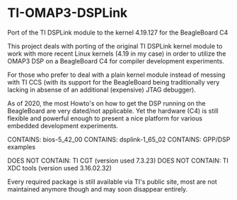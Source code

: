 # TI-OMAP3-DSPLink
Port of the TI DSPLink module to the kernel 4.19.127 for the BeagleBoard C4

This project deals with porting of the original TI DSPLink kernel module to
work with more recent Linux kernels (4.19 in my case) in order to utilize
the OMAP3 DSP on a BeagleBoard C4 for compiler development experiments.

For those who prefer to deal with a plain kernel module instead of messing
with TI CCS (with its support for the BeagleBoard being traditionally very
lacking in absense of an additional (expensive) JTAG debugger).

As of 2020, the most Howto's on how to get the DSP running on the BeagleBoard
are very dated/not applicable. Yet the hardware (C4) is still flexible and
powerful enough to present a nice platform for various embedded development
experiments.


CONTAINS: bios-5_42_00
CONTAINS: dsplink-1_65_02
CONTAINS: GPP/DSP examples

DOES NOT CONTAIN: TI CGT (version used 7.3.23)
DOES NOT CONTAIN: TI XDC tools (version used 3.16.02.32)


Every required package is still available via TI's public site, most are not
maintained anymore though and may soon disappear entirely.
